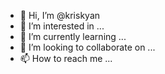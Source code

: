 - 👋 Hi, I’m @kriskyan
- 👀 I’m interested in ...
- 🌱 I’m currently learning ...
- 💞️ I’m looking to collaborate on ...
- 📫 How to reach me ...

<!---
kriskyan/kriskyan is a ✨ special ✨ repository because its `README.md` (this file) appears on your GitHub profile.
You can click the Preview link to take a look at your changes.
--->

